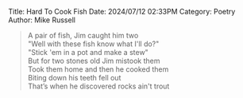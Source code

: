 Title: Hard To Cook Fish
Date: 2024/07/12 02:33PM
Category: Poetry
Author: Mike Russell

> A pair of fish, Jim caught him two<br>
> "Well with these fish know what I'll do?"<br>
> "Stick 'em in a pot and make a stew"<br>
> But for two stones old Jim mistook them<br>
> Took them home and then he cooked them<br>
> Biting down his teeth fell out<br>
> That’s when he discovered rocks ain't trout

